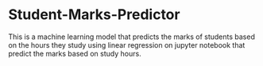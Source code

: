 # Student-Marks-Predictor

This is a machine learning model that predicts the marks of students based on the hours they study using linear regression on jupyter notebook that predict the marks based on study hours.
